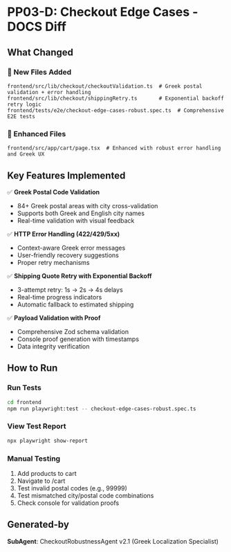 # PP03-D: Checkout Edge Cases - DOCS Diff

## What Changed

### 🔧 New Files Added
```
frontend/src/lib/checkout/checkoutValidation.ts  # Greek postal validation + error handling
frontend/src/lib/checkout/shippingRetry.ts       # Exponential backoff retry logic
frontend/tests/e2e/checkout-edge-cases-robust.spec.ts  # Comprehensive E2E tests
```

### 📝 Enhanced Files
```
frontend/src/app/cart/page.tsx  # Enhanced with robust error handling and Greek UX
```

## Key Features Implemented

✅ **Greek Postal Code Validation**
- 84+ Greek postal areas with city cross-validation
- Supports both Greek and English city names
- Real-time validation with visual feedback

✅ **HTTP Error Handling (422/429/5xx)**
- Context-aware Greek error messages
- User-friendly recovery suggestions
- Proper retry mechanisms

✅ **Shipping Quote Retry with Exponential Backoff**
- 3-attempt retry: 1s → 2s → 4s delays
- Real-time progress indicators
- Automatic fallback to estimated shipping

✅ **Payload Validation with Proof**
- Comprehensive Zod schema validation
- Console proof generation with timestamps
- Data integrity verification

## How to Run

### Run Tests
```bash
cd frontend
npm run playwright:test -- checkout-edge-cases-robust.spec.ts
```

### View Test Report
```bash
npx playwright show-report
```

### Manual Testing
1. Add products to cart
2. Navigate to /cart
3. Test invalid postal codes (e.g., 99999)
4. Test mismatched city/postal code combinations
5. Check console for validation proofs

## Generated-by
**SubAgent**: CheckoutRobustnessAgent v2.1 (Greek Localization Specialist)